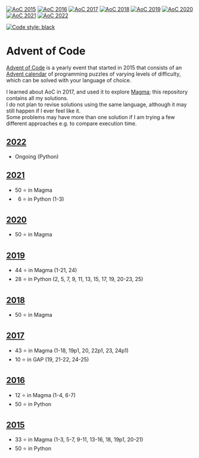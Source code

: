 [![AoC 2015](https://img.shields.io/badge/2015-★_50-44cc11)](https://adventofcode.com/2015)
[![AoC 2016](https://img.shields.io/badge/2016-★_50-44cc11)](https://adventofcode.com/2016)
[![AoC 2017](https://img.shields.io/badge/2017-★_50-44cc11)](https://adventofcode.com/2017)
[![AoC 2018](https://img.shields.io/badge/2018-★_50-44cc11)](https://adventofcode.com/2018)
[![AoC 2019](https://img.shields.io/badge/2019-★_50-44cc11)](https://adventofcode.com/2019)
[![AoC 2020](https://img.shields.io/badge/2020-★_50-44cc11)](https://adventofcode.com/2020)
[![AoC 2021](https://img.shields.io/badge/2021-★_50-44cc11)](https://adventofcode.com/2021)
[![AoC 2022](https://img.shields.io/badge/2022-★_34-c5d208)](https://adventofcode.com/2022)

[![Code style: black](https://img.shields.io/badge/code%20style-black-000000.svg)](https://github.com/psf/black)

# Advent of Code

[Advent of Code](https://adventofcode.com/) is a yearly event that started in 2015 that consists of an [Advent calendar](https://en.wikipedia.org/wiki/Advent_calendar) of programming puzzles of varying levels of difficulty, which can be solved with your language of choice.

I learned about AoC in 2017, and used it to explore [Magma](http://magma.maths.usyd.edu.au/magma/); this repository contains all my solutions.  
I do not plan to revise solutions using the same language, although it may still happen if I ever feel like it.  
Some problems may have more than one solution if I am trying a few different approaches e.g. to compare execution time.

## [2022](https://github.com/Manitary/advent-of-code/tree/master/2022)

- Ongoing (Python)

## [2021](https://github.com/Manitary/advent-of-code/tree/master/2021)

- 50 &#11088; in Magma
- &nbsp;&nbsp;6 &#11088; in Python (1-3)

## [2020](https://github.com/Manitary/advent-of-code/tree/master/2020)

- 50 &#11088; in Magma

## [2019](https://github.com/Manitary/advent-of-code/tree/master/2019)

- 44 &#11088; in Magma (1-21, 24)
- 28 &#11088; in Python (2, 5, 7, 9, 11, 13, 15, 17, 19, 20-23, 25)

## [2018](https://github.com/Manitary/advent-of-code/tree/master/2018)

- 50 &#11088; in Magma

## [2017](https://github.com/Manitary/advent-of-code/tree/master/2017)

- 43 &#11088; in Magma (1-18, 19p1, 20, 22p1, 23, 24p1)
- 10 &#11088; in GAP (19, 21-22, 24-25)

## [2016](https://github.com/Manitary/advent-of-code/tree/master/2016)

- 12 &#11088; in Magma (1-4, 6-7)
- 50 &#11088; in Python

## [2015](https://github.com/Manitary/advent-of-code/tree/master/2015)

- 33 &#11088; in Magma (1-3, 5-7, 9-11, 13-16, 18, 19p1, 20-21)
- 50 &#11088; in Python
